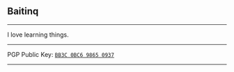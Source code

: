 ## Baitinq
-----

I love learning things.

-----

PGP Public Key: [`BB3C 0BC6 9865 0937`](https://keybase.io/baitinq/pgp_keys.asc)

-----
